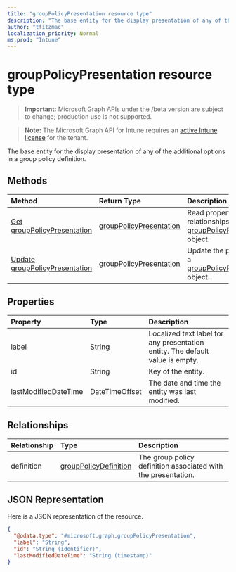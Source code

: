 ```yaml
---
title: "groupPolicyPresentation resource type"
description: "The base entity for the display presentation of any of the additional options in a group policy definition."
author: "tfitzmac"
localization_priority: Normal
ms.prod: "Intune"
---
```


# groupPolicyPresentation resource type

> **Important:** Microsoft Graph APIs under the /beta version are subject to change; production use is not supported.

> **Note:** The Microsoft Graph API for Intune requires an [active Intune license](https://go.microsoft.com/fwlink/?linkid=839381) for the tenant.

The base entity for the display presentation of any of the additional options in a group policy definition.

## Methods
|Method|Return Type|Description|
|:---|:---|:---|
|[Get groupPolicyPresentation](../api/intune-grouppolicy-grouppolicypresentation-get.md)|[groupPolicyPresentation](../resources/intune-grouppolicy-grouppolicypresentation.md)|Read properties and relationships of the [groupPolicyPresentation](../resources/intune-grouppolicy-grouppolicypresentation.md) object.|
|[Update groupPolicyPresentation](../api/intune-grouppolicy-grouppolicypresentation-update.md)|[groupPolicyPresentation](../resources/intune-grouppolicy-grouppolicypresentation.md)|Update the properties of a [groupPolicyPresentation](../resources/intune-grouppolicy-grouppolicypresentation.md) object.|

## Properties
|Property|Type|Description|
|:---|:---|:---|
|label|String|Localized text label for any presentation entity. The default value is empty.|
|id|String|Key of the entity.|
|lastModifiedDateTime|DateTimeOffset|The date and time the entity was last modified.|

## Relationships
|Relationship|Type|Description|
|:---|:---|:---|
|definition|[groupPolicyDefinition](../resources/intune-grouppolicy-grouppolicydefinition.md)|The group policy definition associated with the presentation.|

## JSON Representation
Here is a JSON representation of the resource.
<!-- {
  "blockType": "resource",
  "keyProperty": "id",
  "@odata.type": "microsoft.graph.groupPolicyPresentation"
}
-->
``` json
{
  "@odata.type": "#microsoft.graph.groupPolicyPresentation",
  "label": "String",
  "id": "String (identifier)",
  "lastModifiedDateTime": "String (timestamp)"
}
```





